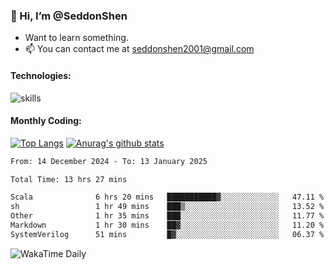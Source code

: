 ### 👋 Hi, I’m @SeddonShen
- Want to learn something.
- 📫 You can contact me at seddonshen2001@gmail.com

#### Technologies:

![skills](https://skillicons.dev/icons?i=scala,js,html,css,bootstrap,jquery,c,cpp,cloudflare,django,docker,flask,git,github,githubactions,linux,latex,mysql,nodejs,ps,php,pr,py,raspberrypi,redis,unreal,v,vscode,vue,bash)

#### Monthly Coding:
[![Top Langs](https://github-readme-stats.vercel.app/api/top-langs?username=seddonshen&show_icons=true&locale=en&layout=compact&hide=html&langs_count=8)](https://github.com/SeddonShen/)
[![Anurag's github stats](https://github-readme-stats.vercel.app/api?username=SeddonShen&count_private=true&show_icons=true)](https://github.com/anuraghazra/github-readme-stats)
<!--START_SECTION:waka-->

```txt
From: 14 December 2024 - To: 13 January 2025

Total Time: 13 hrs 27 mins

Scala              6 hrs 20 mins   ███████████▓░░░░░░░░░░░░░   47.11 %
sh                 1 hr 49 mins    ███▒░░░░░░░░░░░░░░░░░░░░░   13.52 %
Other              1 hr 35 mins    ███░░░░░░░░░░░░░░░░░░░░░░   11.77 %
Markdown           1 hr 30 mins    ██▓░░░░░░░░░░░░░░░░░░░░░░   11.20 %
SystemVerilog      51 mins         █▓░░░░░░░░░░░░░░░░░░░░░░░   06.37 %
```

<!--END_SECTION:waka-->

![WakaTime Daily](https://wakatime.com/share/@seddon2001/61a7e342-5f12-4fea-bf92-1fac161e97d6.svg)
<!---
SeddonShen/SeddonShen is a ✨ special ✨ repository because its `README.md` (this file) appears on your GitHub profile.
You can click the Preview link to take a look at your changes.
--->
